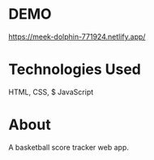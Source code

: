 # DEMO

https://meek-dolphin-771924.netlify.app/

# Technologies Used

HTML, CSS, $ JavaScript

# About

A basketball score tracker web app.
